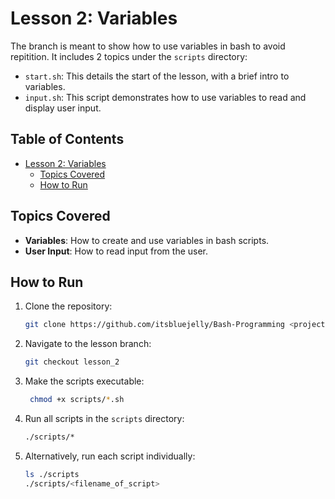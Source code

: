 # Lesson 2: Variables

The branch is meant to show how to use variables in bash to avoid repitition. It includes 2 topics under the `scripts` directory:

- `start.sh`: This details the start of the lesson, with a brief intro to variables.
- `input.sh`: This script demonstrates how to use variables to read and display user input.

## Table of Contents

- [Lesson 2: Variables](#lesson-2-variables)
  - [Topics Covered](#topics-covered)
  - [How to Run](#how-to-run)

## Topics Covered

- __Variables__: How to create and use variables in bash scripts.
- __User Input__: How to read input from the user.

## How to Run

1. Clone the repository:

   ```bash
   git clone https://github.com/itsbluejelly/Bash-Programming <project-directory>
   ```

2. Navigate to the lesson branch:

    ```bash
    git checkout lesson_2
    ```

3. Make the scripts executable:

   ```bash
    chmod +x scripts/*.sh
   ```

4. Run all scripts in the `scripts` directory:

    ```bash
    ./scripts/*
    ```

5. Alternatively, run each script individually:

   ```bash
   ls ./scripts
   ./scripts/<filename_of_script>
   ```
